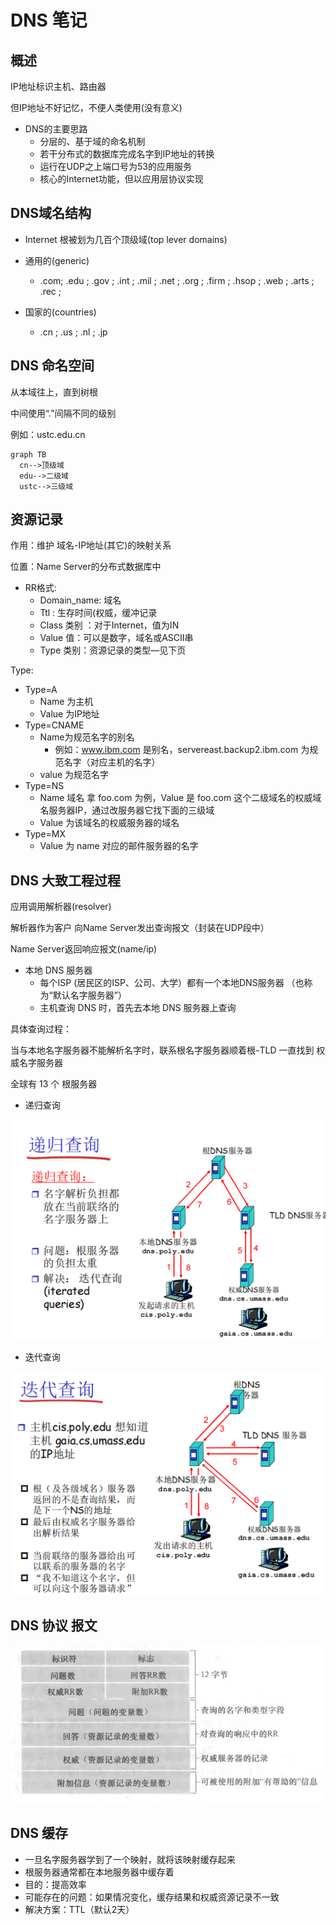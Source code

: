 # DNS 笔记

## 概述

IP地址标识主机、路由器

但IP地址不好记忆，不便人类使用(没有意义)

* DNS的主要思路
  * 分层的、基于域的命名机制
  * 若干分布式的数据库完成名字到IP地址的转换
  * 运行在UDP之上端口号为53的应用服务
  * 核心的Internet功能，但以应用层协议实现

## DNS域名结构

* Internet 根被划为几百个顶级域(top lever domains)

* 通用的(generic)
  * .com; .edu ; .gov ; .int ; .mil ; .net ; .org ; .firm ; .hsop ; .web ; .arts ; .rec ;
* 国家的(countries)
  * .cn ; .us ; .nl ; .jp

## DNS 命名空间

从本域往上，直到树根

中间使用“.”间隔不同的级别

例如：ustc.edu.cn

```mermaid
graph TB
  cn-->顶级域
  edu-->二级域
  ustc-->三级域
```

## 资源记录

作用：维护 域名-IP地址(其它)的映射关系

位置：Name Server的分布式数据库中

* RR格式:
  * Domain_name: 域名
  * Ttl : 生存时间(权威，缓冲记录
  * Class 类别 ：对于Internet，值为IN
  * Value 值：可以是数字，域名或ASCII串
  * Type 类别：资源记录的类型—见下页

Type:

* Type=A
  * Name 为主机
  * Value 为IP地址
* Type=CNAME
  * Name为规范名字的别名
    * 例如：www.ibm.com 是别名，servereast.backup2.ibm.com 为规范名字（对应主机的名字）
  * value 为规范名字
* Type=NS
  * Name 域名  拿 foo.com 为例，Value 是 foo.com 这个二级域名的权威域名服务器IP，通过改服务器它找下面的三级域
  * Value 为该域名的权威服务器的域名
* Type=MX
  * Value 为 name 对应的邮件服务器的名字

## DNS 大致工程过程

应用调用解析器(resolver)

解析器作为客户 向Name Server发出查询报文（封装在UDP段中）

Name Server返回响应报文(name/ip)

* 本地 DNS 服务器
  * 每个ISP (居民区的ISP、公司、大学）都有一个本地DNS服务器 （也称为“默认名字服务器”）
  * 主机查询 DNS 时，首先去本地 DNS 服务器上查询



具体查询过程：

当与本地名字服务器不能解析名字时，联系根名字服务器顺着根-TLD 一直找到 权威名字服务器

全球有 13 个 根服务器

* 递归查询

![Image text](./image/1643006227(1).png)

* 迭代查询

![Image text](./image/1643006258(1).png)

## DNS 协议 报文

![Image text](./image/1643006406(1).png)

## DNS 缓存

* 一旦名字服务器学到了一个映射，就将该映射缓存起来
* 根服务器通常都在本地服务器中缓存着
* 目的：提高效率
* 可能存在的问题：如果情况变化，缓存结果和权威资源记录不一致
* 解决方案：TTL（默认2天）
